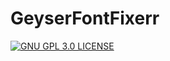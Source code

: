 # GeyserFontFixerr

[![GNU GPL 3.0 LICENSE](https://img.shields.io/badge/gnu-gpl?style=for-the-badge&logo=gnu&logoColor=000000&label=Licencia&labelColor=FFFFFF&color=515050)](LICENSE)